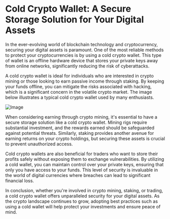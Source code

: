 # Cold Crypto Wallet: A Secure Storage Solution for Your Digital Assets

In the ever-evolving world of blockchain technology and cryptocurrency, securing your digital assets is paramount. One of the most reliable methods to protect your cryptocurrencies is by using a cold crypto wallet. This type of wallet is an offline hardware device that stores your private keys away from online networks, significantly reducing the risk of cyberattacks.

A cold crypto wallet is ideal for individuals who are interested in crypto mining or those looking to earn passive income through staking. By keeping your funds offline, you can mitigate the risks associated with hacking, which is a significant concern in the volatile crypto market. The image below illustrates a typical cold crypto wallet used by many enthusiasts.

![Image](https://github.com/user-attachments/assets/b6e7b7a2-655e-4d44-8baa-20c566a3cb65)

When considering earning through crypto mining, it's essential to have a secure storage solution like a cold crypto wallet. Mining rigs require substantial investment, and the rewards earned should be safeguarded against potential threats. Similarly, staking provides another avenue for earning returns on your crypto holdings, but securing these assets is crucial to prevent unauthorized access.

Cold crypto wallets are also beneficial for traders who want to store their profits safely without exposing them to exchange vulnerabilities. By utilizing a cold wallet, you can maintain control over your private keys, ensuring that only you have access to your funds. This level of security is invaluable in the world of digital currencies where breaches can lead to significant financial loss.

In conclusion, whether you're involved in crypto mining, staking, or trading, a cold crypto wallet offers unparalleled security for your digital assets. As the crypto landscape continues to grow, adopting best practices such as using a cold wallet will help protect your investments and ensure peace of mind.